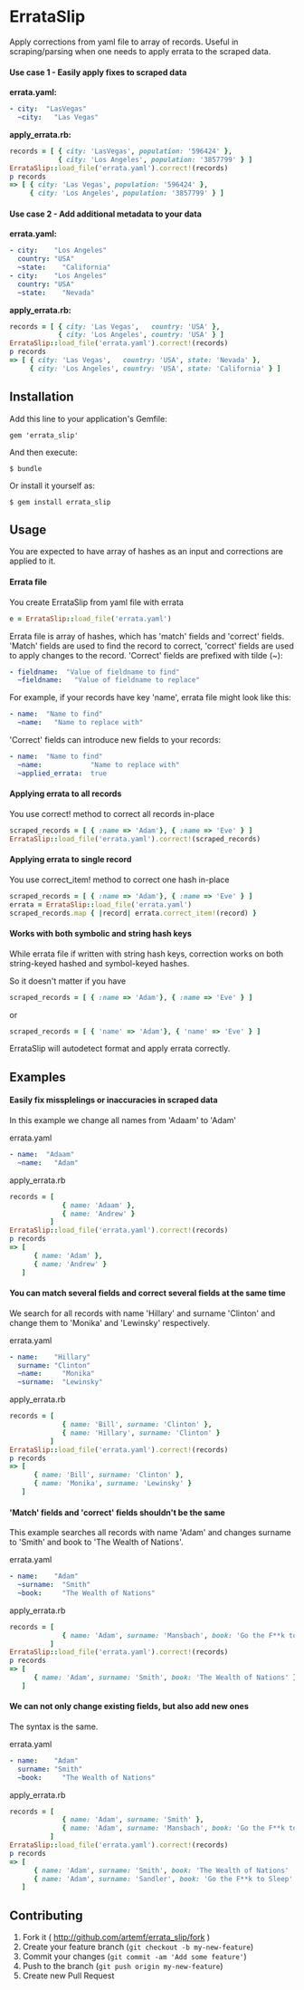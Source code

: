 # ErrataSlip

Apply corrections from yaml file to array of records. Useful in scraping/parsing when one needs to apply errata to the scraped data.

#### Use case 1 - Easily apply fixes to scraped data

**errata.yaml:**

```YAML
- city:  "LasVegas"
  ~city:   "Las Vegas"
```

**apply_errata.rb:**

```ruby
records = [ { city: 'LasVegas', population: '596424' },
            { city: 'Los Angeles', population: '3857799' } ]
ErrataSlip::load_file('errata.yaml').correct!(records)
p records
=> [ { city: 'Las Vegas', population: '596424' },
     { city: 'Los Angeles', population: '3857799' } ]
```

#### Use case 2 - Add additional metadata to your data

**errata.yaml:**

```YAML
- city:    "Los Angeles"
  country: "USA"
  ~state:    "California"
- city:    "Los Angeles"
  country: "USA"
  ~state:    "Nevada"
```

**apply_errata.rb:**

```ruby
records = [ { city: 'Las Vegas',   country: 'USA' },
            { city: 'Los Angeles', country: 'USA' } ]
ErrataSlip::load_file('errata.yaml').correct!(records)
p records
=> [ { city: 'Las Vegas',   country: 'USA', state: 'Nevada' },
     { city: 'Los Angeles', country: 'USA', state: 'California' } ]
```

## Installation

Add this line to your application's Gemfile:

    gem 'errata_slip'

And then execute:

    $ bundle

Or install it yourself as:

    $ gem install errata_slip

## Usage

You are expected to have array of hashes as an input and corrections are applied to it.

#### Errata file

You create ErrataSlip from yaml file with errata
```ruby
e = ErrataSlip::load_file('errata.yaml')
```

Errata file is array of hashes, which has 'match' fields and 'correct' fields. 'Match' fields are used
to find the record to correct, 'correct' fields are used to apply changes to the record. 'Correct' fields
are prefixed with tilde (~):

```YAML
- fieldname:  "Value of fieldname to find"
  ~fieldname:   "Value of fieldname to replace"
```

For example, if your records have key 'name', errata file might look like this: 

```YAML
- name:  "Name to find"
  ~name:   "Name to replace with"
```

'Correct' fields can introduce new fields to your records:

```YAML
- name:  "Name to find"
  ~name:            "Name to replace with"
  ~applied_errata:  true
```

#### Applying errata to all records

You use correct! method to correct all records in-place

```ruby
scraped_records = [ { :name => 'Adam'}, { :name => 'Eve' } ]
ErrataSlip::load_file('errata.yaml').correct!(scraped_records)
```

#### Applying errata to single record

You use correct_item! method to correct one hash in-place

```ruby
scraped_records = [ { :name => 'Adam'}, { :name => 'Eve' } ]
errata = ErrataSlip::load_file('errata.yaml')
scraped_records.map { |record| errata.correct_item!(record) }
```

#### Works with both symbolic and string hash keys

While errata file if written with string hash keys, correction works on both string-keyed hashed and symbol-keyed hashes.

So it doesn't matter if you have 

```ruby
scraped_records = [ { :name => 'Adam'}, { :name => 'Eve' } ]
```

or

```ruby
scraped_records = [ { 'name' => 'Adam'}, { 'name' => 'Eve' } ]
```

ErrataSlip will autodetect format and apply errata correctly.

## Examples

#### Easily fix missplelings or inaccuracies in scraped data

In this example we change all names from 'Adaam' to 'Adam'

errata.yaml
```YAML
- name:  "Adaam"
  ~name:   "Adam"
```

apply_errata.rb
```ruby
records = [
             { name: 'Adaam' },
             { name: 'Andrew' }
          ]
ErrataSlip::load_file('errata.yaml').correct!(records)
p records
=> [
      { name: 'Adam' },
      { name: 'Andrew' }
   ]
```

#### You can match several fields and correct several fields at the same time

We search for all records with name 'Hillary' and surname 'Clinton' and change them to 'Monika' and 'Lewinsky'
respectively.

errata.yaml
```YAML
- name:    "Hillary"
  surname: "Clinton"
  ~name:     "Monika"
  ~surname:  "Lewinsky"
```

apply_errata.rb
```ruby
records = [
             { name: 'Bill', surname: 'Clinton' },
             { name: 'Hillary', surname: 'Clinton' }
          ]
ErrataSlip::load_file('errata.yaml').correct!(records)
p records
=> [
      { name: 'Bill', surname: 'Clinton' },
      { name: 'Monika', surname: 'Lewinsky' }
   ]
```

#### 'Match' fields and 'correct' fields shouldn't be the same

This example searches all records with name 'Adam' and changes surname to 'Smith' and book to 'The Wealth of Nations'.

errata.yaml
```YAML
- name:    "Adam"
  ~surname:  "Smith"
  ~book:     "The Wealth of Nations"
```

apply_errata.rb
```ruby
records = [
             { name: 'Adam', surname: 'Mansbach', book: 'Go the F**k to Sleep' }
          ]
ErrataSlip::load_file('errata.yaml').correct!(records)
p records
=> [
      { name: 'Adam', surname: 'Smith', book: 'The Wealth of Nations' }
   ]
```

#### We can not only change existing fields, but also add new ones

The syntax is the same.

errata.yaml
```YAML
- name:    "Adam"
  surname: "Smith"
  ~book:     "The Wealth of Nations"
```

apply_errata.rb
```ruby
records = [
             { name: 'Adam', surname: 'Smith' },
             { name: 'Adam', surname: 'Mansbach', book: 'Go the F**k to Sleep' }
          ]
ErrataSlip::load_file('errata.yaml').correct!(records)
p records
=> [
      { name: 'Adam', surname: 'Smith', book: 'The Wealth of Nations'  },
      { name: 'Adam', surname: 'Sandler', book: 'Go the F**k to Sleep' }
   ]
```

## Contributing

1. Fork it ( http://github.com/artemf/errata_slip/fork )
2. Create your feature branch (`git checkout -b my-new-feature`)
3. Commit your changes (`git commit -am 'Add some feature'`)
4. Push to the branch (`git push origin my-new-feature`)
5. Create new Pull Request
